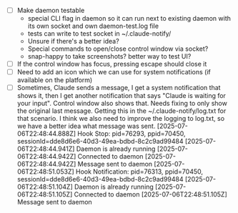 - [ ] Make daemon testable
    - special CLI flag in daemon so it can run next to existing daemon with its own socket and own daemon-test.log file
    - tests can write to test socket in ~/.claude-notify/
    - Unsure if there's a better idea?
    - Special commands to open/close control window via socket?
    - snap-happy to take screenshots? better way to test UI?
- [ ] If the control window has focus, pressing escape should close it
- [ ] Need to add an icon which we can use for system notifications (if available on the platform)
- [ ] Sometimes, Claude sends a message, I get a system notification that shows it, then I get another notification that says "Claude is waiting for your input". Control window also shows that. Needs fixing to only show the original last message. Getting this in the ~/.claude-notify/log.txt for that scenario. I think we also need to improve the logging to log.txt, so we have a better idea what message was sent.
    [2025-07-06T22:48:44.888Z] Hook Stop: pid=76293, ppid=70450, sessionId=dde8d6e6-40d3-49ea-bdbd-8c2c9ad99484
    [2025-07-06T22:48:44.941Z] Daemon is already running
    [2025-07-06T22:48:44.942Z] Connected to daemon
    [2025-07-06T22:48:44.942Z] Message sent to daemon
    [2025-07-06T22:48:51.053Z] Hook Notification: pid=76313, ppid=70450, sessionId=dde8d6e6-40d3-49ea-bdbd-8c2c9ad99484
    [2025-07-06T22:48:51.104Z] Daemon is already running
    [2025-07-06T22:48:51.105Z] Connected to daemon
    [2025-07-06T22:48:51.105Z] Message sent to daemon